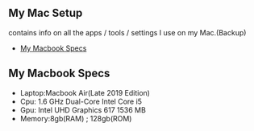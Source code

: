## My Mac Setup

contains info on all the apps / tools / settings I use on my Mac.(Backup)

<!-- START doctoc generated TOC please keep comment here to allow auto update -->
<!-- DON'T EDIT THIS SECTION, INSTEAD RE-RUN doctoc TO UPDATE -->

- [My Macbook Specs](#My-Macbook-Specs)



<!-- END doctoc generated TOC please keep comment here to allow auto update -->

## My Macbook Specs

* Laptop:Macbook Air(Late 2019 Edition)
* Cpu: 1.6 GHz Dual-Core Intel Core i5
* Gpu: Intel UHD Graphics 617 1536 MB
* Memory:8gb(RAM) ; 128gb(ROM)

